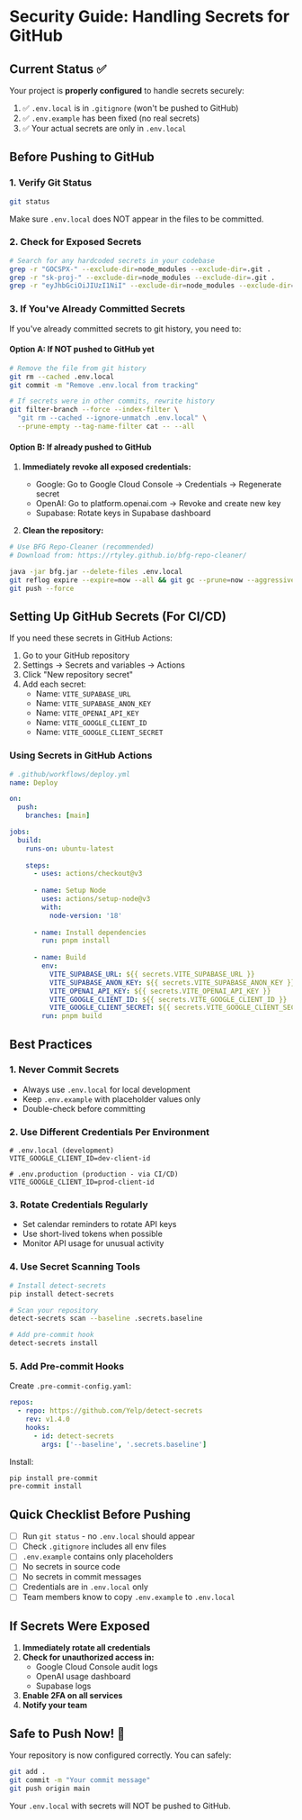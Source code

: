 # Security Guide: Handling Secrets for GitHub

## Current Status ✅

Your project is **properly configured** to handle secrets securely:

1. ✅ `.env.local` is in `.gitignore` (won't be pushed to GitHub)
2. ✅ `.env.example` has been fixed (no real secrets)
3. ✅ Your actual secrets are only in `.env.local`

## Before Pushing to GitHub

### 1. Verify Git Status
```bash
git status
```
Make sure `.env.local` does NOT appear in the files to be committed.

### 2. Check for Exposed Secrets
```bash
# Search for any hardcoded secrets in your codebase
grep -r "GOCSPX-" --exclude-dir=node_modules --exclude-dir=.git .
grep -r "sk-proj-" --exclude-dir=node_modules --exclude-dir=.git .
grep -r "eyJhbGciOiJIUzI1NiI" --exclude-dir=node_modules --exclude-dir=.git .
```

### 3. If You've Already Committed Secrets

If you've already committed secrets to git history, you need to:

#### Option A: If NOT pushed to GitHub yet
```bash
# Remove the file from git history
git rm --cached .env.local
git commit -m "Remove .env.local from tracking"

# If secrets were in other commits, rewrite history
git filter-branch --force --index-filter \
  "git rm --cached --ignore-unmatch .env.local" \
  --prune-empty --tag-name-filter cat -- --all
```

#### Option B: If already pushed to GitHub
1. **Immediately revoke all exposed credentials:**
   - Google: Go to Google Cloud Console → Credentials → Regenerate secret
   - OpenAI: Go to platform.openai.com → Revoke and create new key
   - Supabase: Rotate keys in Supabase dashboard

2. **Clean the repository:**
```bash
# Use BFG Repo-Cleaner (recommended)
# Download from: https://rtyley.github.io/bfg-repo-cleaner/

java -jar bfg.jar --delete-files .env.local
git reflog expire --expire=now --all && git gc --prune=now --aggressive
git push --force
```

## Setting Up GitHub Secrets (For CI/CD)

If you need these secrets in GitHub Actions:

1. Go to your GitHub repository
2. Settings → Secrets and variables → Actions
3. Click "New repository secret"
4. Add each secret:
   - Name: `VITE_SUPABASE_URL`
   - Name: `VITE_SUPABASE_ANON_KEY`
   - Name: `VITE_OPENAI_API_KEY`
   - Name: `VITE_GOOGLE_CLIENT_ID`
   - Name: `VITE_GOOGLE_CLIENT_SECRET`

### Using Secrets in GitHub Actions

```yaml
# .github/workflows/deploy.yml
name: Deploy

on:
  push:
    branches: [main]

jobs:
  build:
    runs-on: ubuntu-latest
    
    steps:
      - uses: actions/checkout@v3
      
      - name: Setup Node
        uses: actions/setup-node@v3
        with:
          node-version: '18'
          
      - name: Install dependencies
        run: pnpm install
        
      - name: Build
        env:
          VITE_SUPABASE_URL: ${{ secrets.VITE_SUPABASE_URL }}
          VITE_SUPABASE_ANON_KEY: ${{ secrets.VITE_SUPABASE_ANON_KEY }}
          VITE_OPENAI_API_KEY: ${{ secrets.VITE_OPENAI_API_KEY }}
          VITE_GOOGLE_CLIENT_ID: ${{ secrets.VITE_GOOGLE_CLIENT_ID }}
          VITE_GOOGLE_CLIENT_SECRET: ${{ secrets.VITE_GOOGLE_CLIENT_SECRET }}
        run: pnpm build
```

## Best Practices

### 1. Never Commit Secrets
- Always use `.env.local` for local development
- Keep `.env.example` with placeholder values only
- Double-check before committing

### 2. Use Different Credentials Per Environment
```env
# .env.local (development)
VITE_GOOGLE_CLIENT_ID=dev-client-id

# .env.production (production - via CI/CD)
VITE_GOOGLE_CLIENT_ID=prod-client-id
```

### 3. Rotate Credentials Regularly
- Set calendar reminders to rotate API keys
- Use short-lived tokens when possible
- Monitor API usage for unusual activity

### 4. Use Secret Scanning Tools
```bash
# Install detect-secrets
pip install detect-secrets

# Scan your repository
detect-secrets scan --baseline .secrets.baseline

# Add pre-commit hook
detect-secrets install
```

### 5. Add Pre-commit Hooks

Create `.pre-commit-config.yaml`:
```yaml
repos:
  - repo: https://github.com/Yelp/detect-secrets
    rev: v1.4.0
    hooks:
      - id: detect-secrets
        args: ['--baseline', '.secrets.baseline']
```

Install:
```bash
pip install pre-commit
pre-commit install
```

## Quick Checklist Before Pushing

- [ ] Run `git status` - no `.env.local` should appear
- [ ] Check `.gitignore` includes all env files
- [ ] `.env.example` contains only placeholders
- [ ] No secrets in source code
- [ ] No secrets in commit messages
- [ ] Credentials are in `.env.local` only
- [ ] Team members know to copy `.env.example` to `.env.local`

## If Secrets Were Exposed

1. **Immediately rotate all credentials**
2. **Check for unauthorized access in:**
   - Google Cloud Console audit logs
   - OpenAI usage dashboard
   - Supabase logs
3. **Enable 2FA on all services**
4. **Notify your team**

## Safe to Push Now! 🚀

Your repository is now configured correctly. You can safely:
```bash
git add .
git commit -m "Your commit message"
git push origin main
```

Your `.env.local` with secrets will NOT be pushed to GitHub.

